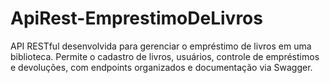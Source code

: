 # ApiRest-EmprestimoDeLivros
API RESTful desenvolvida para gerenciar o empréstimo de livros em uma biblioteca. Permite o cadastro de livros, usuários, controle de empréstimos e devoluções, com endpoints organizados e documentação via Swagger.
